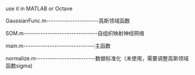 <p>use it in MATLAB or Octave</p>
<p>GaussianFunc.m----------------------高斯领域函数</p>
<p>SOM.m-------------------------------自组织映射神经网络</p>
<p>main.m------------------------------主函数</p>
<p>normalize.m-------------------------数据标准化（未使用，需要调整高斯领域函数sigma)</p>

